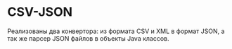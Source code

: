 # CSV-JSON

Реализованы два конвертора: из формата CSV и XML в формат JSON, а так же парсер JSON файлов в объекты Java классов.
